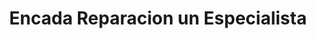 ---
title: "Encada Reparacion un Especialista"
url: /san-jose/encada-reparacion-un-especialista/
shop: general
---